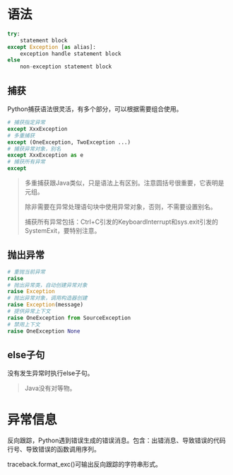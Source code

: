 # 语法

```python
try:
    statement block
except Exception [as alias]:
    exception handle statement block
else
    non-exception statement block
```

## 捕获

Python捕获语法很灵活，有多个部分，可以根据需要组合使用。

```python
# 捕获指定异常
except XxxException
# 多重捕获
except (OneException, TwoException ...)
# 捕获异常对象，别名
except XxxException as e
# 捕获所有异常
except 
```

> 多重捕获跟Java类似，只是语法上有区别。注意圆括号很重要，它表明是元组。
>
> 除非需要在异常处理语句块中使用异常对象，否则，不需要设置别名。
>
> 捕获所有异常包括：Ctrl+C引发的KeyboardInterrupt和sys.exit引发的SystemExit，要特别注意。

## 抛出异常

```python
# 重抛当前异常
raise
# 抛出异常类，自动创建异常对象
raise Exception
# 抛出异常对象，调用构造器创建
raise Exception(message)
# 提供异常上下文
raise OneException from SourceException
# 禁用上下文
raise OneException None
```

## else子句

没有发生异常时执行else子句。

> Java没有对等物。

# 异常信息

反向跟踪，Python遇到错误生成的错误消息。包含：出错消息、导致错误的代码行号、导致错误的函数调用序列。

traceback.format_exc()可输出反向跟踪的字符串形式。

